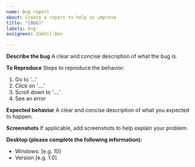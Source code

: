 ```yaml
---
name: Bug report
about: Create a report to help us improve
title: "[BUG]"
labels: bug
assignees: Zakhil-Dev

---
```


**Describe the bug**
A clear and concise description of what the bug is.

**To Reproduce**
Steps to reproduce the behavior:
1. Go to '...'
2. Click on '....'
3. Scroll down to '....'
4. See an error

**Expected behavior**
A clear and concise description of what you expected to happen.

**Screenshots**
If applicable, add screenshots to help explain your problem.

**Desktop (please complete the following information):**
 - Windows: [e.g. 10] 
 - Version [e.g. 1.0]

